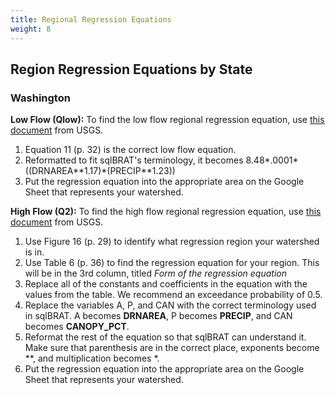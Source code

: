 ```yaml
---
title: Regional Regression Equations
weight: 8
---
```


## Region Regression Equations by State

### Washington

**Low Flow (Qlow):** To find the low flow regional regression equation, use [this document](https://pubs.usgs.gov/sir/2012/5078/pdf/sir20125078.pdf) from USGS.

1. Equation 11 (p. 32) is the correct low flow equation.
2. Reformatted to fit sqlBRAT's terminology, it becomes 8.48\*.0001\*((DRNAREA\*\*1.17)\*(PRECIP\**1.23))
6. Put the regression equation into the appropriate area on the Google Sheet that represents your watershed.

**High Flow (Q2):** To find the high flow regional regression equation, use [this document](https://pubs.usgs.gov/sir/2016/5118/sir20165118.pdf) from USGS.

1. Use Figure 16 (p. 29)  to identify what regression region your watershed is in.
2. Use Table 6 (p. 36) to find the regression equation for your region. This will be in the 3rd column, titled *Form of the regression equation*
3. Replace all of the constants and coefficients in the equation with the values from the table. We recommend an exceedance probability of 0.5. 
4.  Replace the variables A, P, and CAN with the correct terminology used in sqlBRAT.  A becomes **DRNAREA**,  P becomes **PRECIP**, and CAN becomes **CANOPY_PCT**.
5. Reformat the rest of the equation so that sqlBRAT can understand it. Make sure that parenthesis are in the correct place, exponents become **, and multiplication becomes *.
6. Put the regression equation into the appropriate area on the Google Sheet that represents your watershed.

